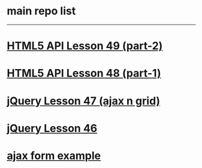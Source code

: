 # main repo list
---
# [HTML5 API Lesson 49 (part-2)](https://github.com/dhstudents/lesson-49-html5-api)

# [HTML5 API Lesson 48 (part-1)](https://github.com/dhstudents/lesson48-html5-api)

# [jQuery Lesson 47 (ajax n grid)](https://github.com/dhstudents/lesson47-jquery-ajax-grid.git)

# [jQuery Lesson 46](https://github.com/dhstudents/class6-jquery-lesson46)

# [ajax form example](https://github.com/dhstudents/ajax-form-sample)




